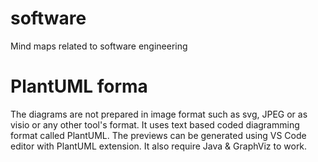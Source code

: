 # software
Mind maps related to software engineering

# PlantUML forma
The diagrams are not prepared in image format such as svg, JPEG or as visio or any other tool's format. It uses text based coded diagramming format called PlantUML.
The previews can be generated using VS Code editor with PlantUML extension. It also require Java & GraphViz to work.
